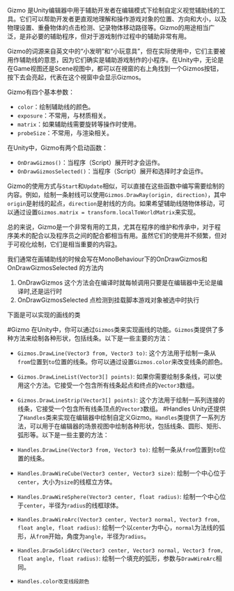 Gizmo 是Unity编辑器中用于辅助开发者在编辑模式下绘制自定义视觉辅助线的工具。它们可以帮助开发者更直观地理解和操作游戏对象的位置、方向和大小，以及物理设置、重叠物体的点击检测、记录物体移动路径等。Gizmo的用途相当广泛，是非必要的辅助程序，但对于游戏制作过程中的辅助非常有用。

Gizmo的词源来自英文中的“小发明”和“小玩意具”，但在实际使用中，它们主要被用作辅助线的意思，因为它们确实是辅助游戏制作的小程序。在Unity中，无论是在Game视图还是Scene视图中，都可以在視窗的右上角找到一个Gizmos按钮，按下去会亮起，代表在这个視窗中会显示Gizmos。

Gizmo有四个基本参数：

- `color`：绘制辅助线的颜色。
- `exposure`：不常用，与材质相关。
- `matrix`：如果辅助线需要旋转等操作时使用。
- `probeSize`：不常用，与渲染相关。

在Unity中，Gizmo有两个启动函数：

- `OnDrawGizmos()`：当程序（Script）展开时才会运作。
- `OnDrawGizmosSelected()`：当程序（Script）展开和选择时才会运作。

Gizmo的使用方式与`Start`和`Update`相似，可以直接在这些函数中编写需要绘制的内容。例如，绘制一条射线可以使用`Gizmos.DrawRay(origin, direction)`，其中`origin`是射线的起点，`direction`是射线的方向。如果希望辅助线随物体移动，可以通过设置`Gizmos.matrix = transform.localToWorldMatrix`来实现。

总的来说，Gizmo是一个非常有用的工具，尤其在程序的维护和传承中，对于程序美术的配合以及程序员之间的配合都相当有用。虽然它们的使用并不频繁，但对于可视化绘制，它们是相当重要的内容[3](https://vocus.cc/article/6207c6b6fd89780001512255)。


 我们通常在画辅助线的时候会写在MonoBehaviour下的OnDrawGizmos和OnDrawGizmosSelected 的方法内
 1. OnDrawGizmos  这个方法会在编译时就每帧调用只要是在编辑器中无论是编译时,还是运行时
2. OnDrawGizmosSelected  点检测到挂载脚本游戏对象被选中时执行

下面是可以实现的画线的类

#Gizmo
在Unity中，你可以通过`Gizmos`类来实现画线的功能。`Gizmos`类提供了多种方法来绘制各种形状，包括线条。以下是一些主要的方法：

- `Gizmos.DrawLine(Vector3 from, Vector3 to)`: 这个方法用于绘制一条从`from`位置到`to`位置的线条。你可以通过设置`Gizmos.color`来改变线条的颜色。

- `Gizmos.DrawLineList(Vector3[] points)`: 如果你需要绘制多条线，可以使用这个方法。它接受一个包含所有线条起点和终点的`Vector3`数组。

- `Gizmos.DrawLineStrip(Vector3[] points)`: 这个方法用于绘制一系列连接的线条，它接受一个包含所有线条顶点的`Vector3`数组。
#Handles
Unity还提供了`Handles`类来实现在编辑器中绘制自定义Gizmo。`Handles`类提供了一系列方法，可以用于在编辑器的场景视图中绘制各种形状，包括线条、圆形、矩形、弧形等。以下是一些主要的方法：

- `Handles.DrawLine(Vector3 from, Vector3 to)`: 绘制一条从`from`位置到`to`位置的线条。
- `Handles.DrawWireCube(Vector3 center, Vector3 size)`: 绘制一个中心位于`center`，大小为`size`的线框立方体。
- `Handles.DrawWireSphere(Vector3 center, float radius)`: 绘制一个中心位于`center`，半径为`radius`的线框球体。
- `Handles.DrawWireArc(Vector3 center, Vector3 normal, Vector3 from, float angle, float radius)`: 绘制一个以`center`为中心，`normal`为法线的弧形，从`from`开始，角度为`angle`，半径为`radius`。
- `Handles.DrawSolidArc(Vector3 center, Vector3 normal, Vector3 from, float angle, float radius)`: 绘制一个填充的弧形，参数与`DrawWireArc`相同。
- `Handles.color改变线段颜色`
